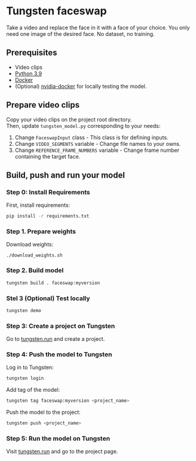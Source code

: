 # Tungsten faceswap 
Take a video and replace the face in it with a face of your choice. You only need one image of the desired face. No dataset, no training.

## Prerequisites

- Video clips
- [Python 3.9](https://www.python.org/downloads/release/python-3913/)
- [Docker](https://docs.docker.com/get-docker/)
- (Optional) [nvidia-docker](https://docs.nvidia.com/datacenter/cloud-native/container-toolkit/latest/install-guide.html#docker) for locally testing the model.


## Prepare video clips
Copy your video clips on the project root directory.  
Then, update `tungsten_model.py` corresponding to your needs:
1. Change `FaceswapInput` class - This class is for defining inputs.
2. Change `VIDEO_SEGMENTS` variable - Change file names to your owns.
3. Change `REFERENCE_FRAME_NUMBERS` variable - Change frame number containing the target face.

## Build, push and run your model

### Step 0: Install Requirements

First, install requirements:

```bash
pip install -r requirements.txt
```

### Step 1. Prepare weights

Download weights:
```
./download_weights.sh
```

### Step 2. Build model

```bash
tungsten build . faceswap:myversion
```

### Stel 3 (Optional) Test locally

```bash
tungsten demo
```

### Step 3: Create a project on Tungsten

Go to [tungsten.run](https://tungsten.run/new) and create a project.

### Step 4: Push the model to Tungsten

Log in to Tungsten:

```bash
tungsten login
```

Add tag of the model:
```bash
tungsten tag faceswap:myversion <project_name>
```

Push the model to the project:
```bash
tungsten push <project_name>
```

### Step 5: Run the model on Tungsten

Visit [tungsten.run](https://tungsten.run) and go to the project page.
